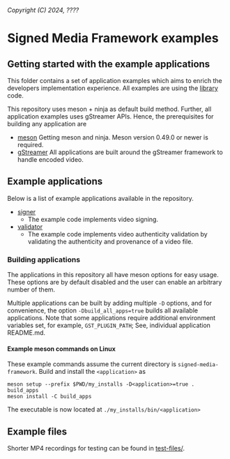 *Copyright (C) 2024, ????*

# Signed Media Framework examples

## Getting started with the example applications
This folder contains a set of application examples which aims to enrich the developers
implementation experience. All examples are using the
[library](https://github.com/onvif/signed-media-framework/lib) code.

This repository uses meson + ninja as default build method. Further, all application
examples uses gStreamer APIs. Hence, the prerequisites for building any application are
- [meson](https://mesonbuild.com/Getting-meson.html) Getting meson and ninja. Meson
version 0.49.0 or newer is required.
- [gStreamer](https://gstreamer.freedesktop.org/documentation/installing/index.html?gi-language=c)
All applications are built around the gStreamer framework to handle encoded video.

## Example applications
Below is a list of example applications available in the repository.
- [signer](./apps/signer/)
  - The example code implements video signing.
- [validator](./apps/validator/)
  - The example code implements video authenticity validation by validating the
  authenticity and provenance of a video file.

### Building applications
The applications in this repository all have meson options for easy usage. These options
are by default disabled and the user can enable an arbitrary number of them.

Multiple applications can be built by adding multiple `-D` options, and for convenience,
the option `-Dbuild_all_apps=true` builds all available applications.
Note that some applications require additional environment variables set, for example,
`GST_PLUGIN_PATH`; See, individual application README.md.

#### Example meson commands on Linux
These example commands assume the current directory is `signed-media-framework`.
Build and install the `<application>` as
```
meson setup --prefix $PWD/my_installs -D<application>=true . build_apps
meson install -C build_apps
```
The executable is now located at `./my_installs/bin/<application>`

## Example files
Shorter MP4 recordings for testing can be found in [test-files/](./test-files/).
